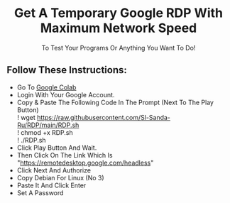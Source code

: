<h1 align="center">Get A Temporary Google RDP With Maximum Network Speed</h1>
<p align="center">To Test Your Programs Or Anything You Want To Do!</p>

## Follow These Instructions:
- Go To <a href="https://colab.research.google.com/#create=true">Google Colab</a>
- Login With Your Google Account.
- Copy & Paste The Following Code In The Prompt (Next To The Play Button)<br>! wget https://raw.githubusercontent.com/Sl-Sanda-Ru/RDP/main/RDP.sh<br>! chmod +x RDP.sh<br>! ./RDP.sh
- Click Play Button And Wait.
- Then Click On The Link Which Is "https://remotedesktop.google.com/headless"
- Click Next And Authorize
- Copy Debian For Linux (No 3)
- Paste It And Click Enter
- Set A Password
